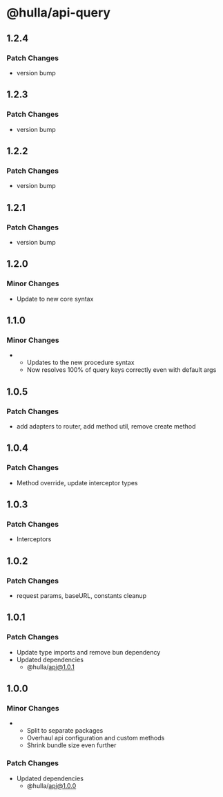 # @hulla/api-query

## 1.2.4

### Patch Changes

- version bump

## 1.2.3

### Patch Changes

- version bump

## 1.2.2

### Patch Changes

- version bump

## 1.2.1

### Patch Changes

- version bump

## 1.2.0

### Minor Changes

- Update to new core syntax

## 1.1.0

### Minor Changes

- - Updates to the new procedure syntax
  - Now resolves 100% of query keys correctly even with default args

## 1.0.5

### Patch Changes

- add adapters to router, add method util, remove create method

## 1.0.4

### Patch Changes

- Method override, update interceptor types

## 1.0.3

### Patch Changes

- Interceptors

## 1.0.2

### Patch Changes

- request params, baseURL, constants cleanup

## 1.0.1

### Patch Changes

- Update type imports and remove bun dependency
- Updated dependencies
  - @hulla/api@1.0.1

## 1.0.0

### Minor Changes

- - Split to separate packages
  - Overhaul api configuration and custom methods
  - Shrink bundle size even further

### Patch Changes

- Updated dependencies
  - @hulla/api@1.0.0

